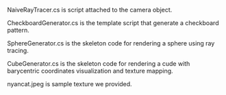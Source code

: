NaiveRayTracer.cs is script attached to the camera object.

CheckboardGenerator.cs is the template script that generate a checkboard pattern.

SphereGenerator.cs is the skeleton code for rendering a sphere using ray tracing.

CubeGenerator.cs is the skeleton code for rendering a cude with barycentric coordinates visualization and texture mapping.

nyancat.jpeg is sample texture we provided.
